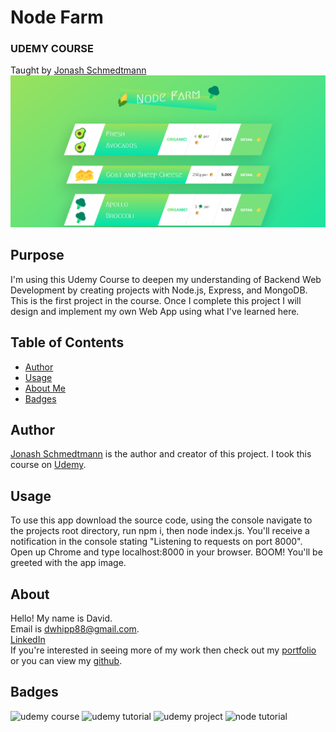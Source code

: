 # Node Farm

### UDEMY COURSE

Taught by [Jonash Schmedtmann](https://www.udemy.com/course/the-complete-javascript-course/#instructor-1)
![app screenshot](./starter/images/node-farm-app-image.png)

## Purpose

I'm using this Udemy Course to deepen my understanding of Backend Web Development by creating projects with Node.js, Express, and MongoDB. This is the first project in the course. Once I complete this project I will design and implement my own Web App using what I've learned here.

## Table of Contents

- [Author](#author)
- [Usage](#Usage)
- [About Me](#about)
- [Badges](#badges)

## Author

[Jonash Schmedtmann](https://www.udemy.com/course/the-complete-javascript-course/#instructor-1) is the author and creator of this project. I took this course on [Udemy](https://www.udemy.com/).

## Usage

To use this app download the source code, using the console navigate to the projects root directory, run npm i, then node index.js. You'll receive a notification in the console stating "Listening to requests on port 8000". Open up Chrome and type localhost:8000 in your browser. BOOM! You'll be greeted with the app image.

## About

Hello! My name is David.<br>
Email is dwhipp88@gmail.com. <br>
[LinkedIn](https://www.linkedin.com/in/david-w-079841213/) <br>
If you're interested in seeing more of my work then check out my [portfolio](http://mighty-brook-32674.herokuapp.com/) or you can view my [github](https://github.com/D-Whipp).

## Badges

![udemy course](https://img.shields.io/badge/udemy-course-darkblue)
![udemy tutorial](https://img.shields.io/badge/udemy-tutorial-darkblue)
![udemy project](https://img.shields.io/badge/udemy-project-darkblue)
![node tutorial](https://img.shields.io/badge/node-tutorial-darkblue)
